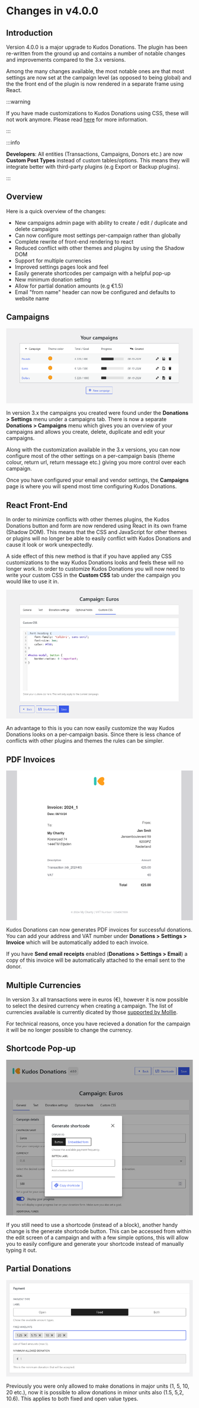 # Changes in v4.0.0

## Introduction

Version 4.0.0 is a major upgrade to Kudos Donations. The plugin has been re-written from the ground up and contains a number of notable changes and improvements compared to the 3.x versions.

Among the many changes available, the most notable ones are that most settings are now set at the campaign level (as opposed to being global) and the the front end of the plugin is now rendered in a separate frame using React.

:::warning

If you have made customizations to Kudos Donations using CSS, these will not work anymore. Please read [here](#react-front-end) for more information.

:::

:::info

**Developers**: All entities (Transactions, Campaigns, Donors etc.) are now **Custom Post Types** instead of custom tables/options. This means they will integrate better with third-party plugins (e.g Export or Backup plugins).

:::

## Overview

Here is a quick overview of the changes:

* New campaigns admin page with ability to create / edit / duplicate and delete campaigns
* Can now configure most settings per-campaign rather than globally
* Complete rewrite of front-end rendering to react
* Reduced conflict with other themes and plugins by using the Shadow DOM
* Support for multiple currencies
* Improved settings pages look and feel
* Easily generate shortcodes per campaign with a helpful pop-up
* New minimum donation setting
* Allow for partial donation amounts (e.g €1.5)
* Email "from name" header can now be configured and defaults to website name

## Campaigns

![Campaigns](../static/img/campaigns.png)

In version 3.x the campaigns you created were found under the **Donations > Settings** menu under a campaigns tab. There is now a separate **Donations > Campaigns** menu which gives you an overview of your campaigns and allows you create, delete, duplicate and edit your campaigns.

Along with the customization available in the 3.x versions, you can now configure most of the other settings on a per-campaign basis (theme colour, return url, return message etc.) giving you more control over each campaign.

Once you have configured your email and vendor settings, the **Campaigns** page is where you will spend most time configuring Kudos Donations.

## React Front-End

In order to minimize conflicts with other themes plugins, the Kudos Donations button and form are now rendered using React in its own frame (Shadow DOM). This means that the CSS and JavaScript for other themes or plugins will no longer be able to easily conflict with Kudos Donations and cause it look or work unexpectedly.

A side effect of this new method is that if you have applied any CSS customizations to the way Kudos Donations looks and feels these will no longer work. In order to customize Kudos Donations you will now need to write your custom CSS in the **Custom CSS** tab under the campaign you would like to use it in.

![Custom CSS](../static/img/customcss.png)

An advantage to this is you can now easily customize the way Kudos Donations looks on a per-campaign basis. Since there is less chance of conflicts with other plugins and themes the rules can be simpler.

## PDF Invoices

![Sample Invoice](../static/img/invoice-border.png)

Kudos Donations can now generates PDF invoices for successful donations. You can add your address and VAT number under **Donations > Settings > Invoice** which will be automatically added to each invoice.

If you have **Send email receipts** enabled (**Donations > Settings > Email**) a copy of this invoice will be automatically attached to the email sent to the donor.

## Multiple Currencies

In version 3.x all transactions were in euros (€), however it is now possible to select the desired currency when creating a campaign. The list of currencies available is currently dicated by those [supported by Mollie](https://docs.mollie.com/docs/multicurrency).

For technical reasons, once you have recieved a donation for the campaign it will be no longer possible to change the currency.

## Shortcode Pop-up

![Shortcode Pop-up](../static/img/shortcode-popup.png)

If you still need to use a shortcode (instead of a block), another handy change is the generate shortcode button. This can be accessed from within the edit screen of a campaign and with a few simple options, this will allow you to easily configure and generate your shortcode instead of manually typing it out.

## Partial Donations

![Campaign Payment](../static/img/campaign-payment.png)

Previously you were only allowed to make donations in major units (1, 5, 10, 20 etc.), now it is possible to allow donations in minor units also (1.5, 5,2, 10.6). This applies to both fixed and open value types.
